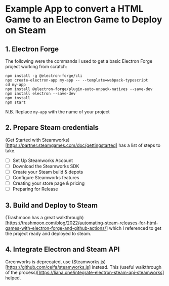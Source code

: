 # Example App to convert a HTML Game to an Electron Game to Deploy on Steam

## 1. Electron Forge
The following were the commands I used to get a basic Electron Forge project working from scratch:
```
npm install -g @electron-forge/cli
npx create-electron-app my-app -- --template=webpack-typescript
cd my-app
npm install @electron-forge/plugin-auto-unpack-natives --save-dev
npm install electron --save-dev
npm install
npm start
```
N.B. Replace `my-app` with the name of your project

## 2. Prepare Steam credentials
(Get Started with Steamworks)[https://partner.steamgames.com/doc/gettingstarted] has a list of steps to take.
- [ ] Set Up Steamworks Account
- [ ] Download the Steamworks SDK
- [ ] Create your Steam build & depots
- [ ] Configure Steamworks features
- [ ] Creating your store page & pricing
- [ ] Preparing for Release

## 3. Build and Deploy to Steam
(Trashmoon has a great walkthrough)[https://trashmoon.com/blog/2022/automating-steam-releases-for-html-games-with-electron-forge-and-github-actions/] which I referenced to get the project ready and deployed to steam.

## 4. Integrate Electron and Steam API
Greenworks is deprecated, use (Steamworks.js)[https://github.com/ceifa/steamworks.js] instead. This (useful walkthrough of the process)[https://liana.one/integrate-electron-steam-api-steamworks] helped.